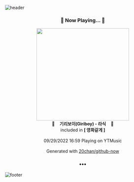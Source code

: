 ![header](https://capsule-render.vercel.app/api?type=wave&height=170&section=header&text=Hi.%20I'm%20SHIFT&fontColor=090707&fontAlignX=45&fontAlignY=65&fontSize=100)

<h3 align="center">🎵 Now Playing... 🎵</h3>
<p align="center">
  <a href="https://music.youtube.com/watch?v=1PG1-lsQJto">
    <img width="300" src="https://lh3.googleusercontent.com/JZF4Y9aEX6m4FptTS_japPrAoM0IshfJISJwI57cuWLs3Ii4Whyo-LU7O9ExENJN4ee7E_RBvsGn_lI">
  </a>
  <br>
  🎵&nbsp&nbsp&nbsp <b>기리보이(Giriboy) - 라식</b> &nbsp&nbsp&nbsp🎵
  <br>
  included in <b>[ 영화같게 ]</b>
  
  <br />
  <br />
  09/29/2022 16:59 Playing on YTMusic
  <br />
  <br />
  Generated with <a href="https://github.com/20chan/github-now">20chan/github-now</a>
</p>

<h3 align="center">•••</h3>

![footer](https://capsule-render.vercel.app/api?type=wave&height=150&section=footer)
